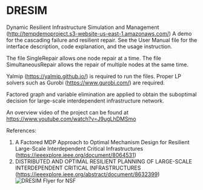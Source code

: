 # DRESIM
Dynamic Resilient Infrastructure Simulation and Management (http://tempdemoproject.s3-website-us-east-1.amazonaws.com/)
A demo for the cascading failure and resilient repair. 
See the User Manual file for the interface description, code explanation, and the usage instruction. 

The file SingleRepair allows one node repair at a time. The file SimultaneousRepair allows the repair of multiple nodes at the same time. 

Yalmip (https://yalmip.github.io/) is required to run the files. Proper LP solvers such as Gurobi (https://www.gurobi.com/) are required. 

Factored graph and variable elimination are applied to obtain the suboptimal decision for large-scale interdependent infrastructure network. 

An overview video of the project can be found at https://www.youtube.com/watch?v=J9ugLhDMSmo

References: 
1. A Factored MDP Approach to Optimal Mechanism Design for Resilient Large-Scale Interdependent Critical Infrastructures (https://ieeexplore.ieee.org/document/8064531)
2. DISTRIBUTED AND OPTIMAL RESILIENT PLANNING OF LARGE-SCALE INTERDEPENDENT CRITICAL INFRASTRUCTURES 
(https://ieeexplore.ieee.org/abstract/document/8632399)
![DRESIM Flyer for NSF](https://user-images.githubusercontent.com/17131592/156683182-9e828888-f77d-4416-b3b1-5aba0beb0819.jpg)
